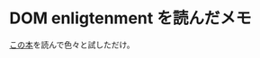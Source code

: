 # DOM enligtenment を読んだメモ

[この本](https://learning.oreilly.com/library/view/dom-enlightenment/9781449344498/)を読んで色々と試しただけ。
